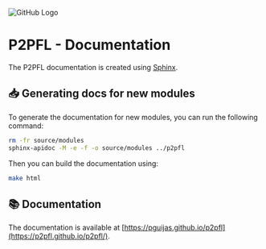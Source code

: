 ![GitHub Logo](../other/logo.png)

# P2PFL - Documentation

The P2PFL documentation is created using [Sphinx](https://www.sphinx-doc.org/en/master/index.html). 


## 📥 Generating docs for new modules

To generate the documentation for new modules, you can run the following command:

```bash
rm -fr source/modules
sphinx-apidoc -M -e -f -o source/modules ../p2pfl
```

Then you can build the documentation using:

```bash
make html
```

## 📚 Documentation

The documentation is available at [https://pguijas.github.io/p2pfl](https://p2pfl.github.io/p2pfl/).
